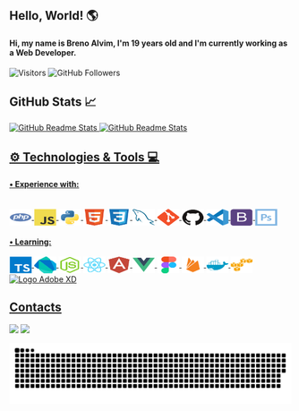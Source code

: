 ## Hello, World! 🌎

#### Hi, my name is Breno Alvim, I'm 19 years old and I'm currently working as a Web Developer.

![Visitors](https://visitor-badge.glitch.me/badge?page_id=brenoalvim.visitor-badge)
![GitHub Followers](https://img.shields.io/github/followers/brenoalvim?style=social)

## GitHub Stats 📈

 <div>
  <a href="https://github.com/brenoalvim">
  <img height="180em" title="GitHub Readme Stats" src="https://github-readme-stats.vercel.app/api/top-langs/?username=brenoalvim&layout=compact&langs_count=7&theme=react"/>
  <img height="180em" title="GitHub Readme Stats" src="https://github-readme-stats.vercel.app/api?username=brenoalvim&show_icons=true&theme=react&include_all_commits=true&count_private=true"/>
   
</div>
 
## ⚙️ Technologies & Tools 💻

 #### • Experience with:
 
<div style="display: inline_block;"><br>
  <img align="center" title="PHP" alt="Logo Php" height="30" width="40" src="https://raw.githubusercontent.com/devicons/devicon/master/icons/php/php-plain.svg">
  <img align="center" title="JavaScript" alt="Logo JavaScript" height="30" width="40" src="https://github.com/devicons/devicon/blob/master/icons/javascript/javascript-original.svg">
  <img align="center" title="Python" alt="Logo Pyhton" height="30" width="40" src="https://raw.githubusercontent.com/devicons/devicon/master/icons/python/python-original.svg">
  <img align="center" title="Html5" alt="Logo Html5" height="30" width="40" src="https://raw.githubusercontent.com/devicons/devicon/master/icons/html5/html5-original.svg">
  <img align="center" title="Css3" alt="Logo Css3" height="30" width="40" src="https://raw.githubusercontent.com/devicons/devicon/master/icons/css3/css3-original.svg">  
  <img align="center" title="Mysql" alt="Logo MySql" height="30" width="40" src="https://raw.githubusercontent.com/devicons/devicon/master/icons/mysql/mysql-original.svg">  
  <img align="center" title="Git" alt="Logo Git" height="30" width="40" src="https://raw.githubusercontent.com/devicons/devicon/master/icons/git/git-original.svg"> 
  <img align="center" title="GitHub" alt="Logo GitHub" height="30" width="40" src="https://github.com/devicons/devicon/blob/master/icons/github/github-original.svg">
 
  <img align="center" title="Visual Studio Code" alt="Logo Visual Studio Code" height="30" width="40" src="https://github.com/devicons/devicon/blob/master/icons/vscode/vscode-original.svg"> 
  <img align="center" title="Bootstrap" alt="Logo Bootstrap" height="30" width="40" src="https://github.com/devicons/devicon/blob/master/icons/bootstrap/bootstrap-plain.svg">  
  <img align="center" title="Adobe Photoshop" alt="Logo Photoshop" height="30" width="40" src="https://github.com/devicons/devicon/blob/master/icons/photoshop/photoshop-line.svg">
 
</div>
 
 #### • Learning: 
  <img align="center" title="TypeScript" alt="Logo TypeScript" height="30" width="40" src="https://github.com/devicons/devicon/blob/master/icons/typescript/typescript-plain.svg">
  <img align="center" title="Dart" alt="Logo Dart" height="30" width="40" src="https://raw.githubusercontent.com/devicons/devicon/master/icons/dart/dart-original.svg">
  <img align="center" title="Node" alt="Logo Node" height="30" width="40" src="https://raw.githubusercontent.com/devicons/devicon/master/icons/nodejs/nodejs-original.svg">
  <img align="center" title="React" alt="Logo React" height="30" width="40" src="https://github.com/devicons/devicon/blob/master/icons/react/react-original.svg">
  <img align="center" title="Angular" alt="Logo Angular" height="30" width="40" src="https://github.com/devicons/devicon/blob/master/icons/angularjs/angularjs-plain.svg">
  <img align="center" title="Vue.js" alt="Logo Vue" height="30" width="40" src="https://github.com/devicons/devicon/blob/master/icons/vuejs/vuejs-original.svg">
  <img align="center" title="Figma" alt="Logo Figma" height="30" width="40" src="https://github.com/devicons/devicon/blob/master/icons/figma/figma-original.svg">
  <img align="center" title="Firebase" alt="Logo Firebase" height="30" width="40" src="https://github.com/devicons/devicon/blob/master/icons/firebase/firebase-plain.svg">
  <img align="center" title="Docker" alt="Logo Docker" height="30" width="40" src="https://github.com/devicons/devicon/blob/master/icons/docker/docker-plain.svg">
  <img align="center" title="AWS" alt="Logo AWS" height="30" width="40" src="https://github.com/devicons/devicon/blob/master/icons/amazonwebservices/amazonwebservices-original.svg">
  <img align="center" title="Adobe XD" alt="Logo Adobe XD" height="30" width="40" src="https://cdn.worldvectorlogo.com/logos/adobe-xd.svg">
 
 
  
 
 ## Contacts
 
<div>
  <a href = "mailto:alvimbrenosilva6@gmail.com" target="_blank"><img src="https://img.shields.io/badge/-Gmail-%23333?style=for-the-badge&logo=gmail&logoColor=white" target="_blank"></a>
  <a href="https://www.linkedin.com/in/brenoalvim" target="_blank"><img src="https://img.shields.io/badge/-LinkedIn-%230077B5?style=for-the-badge&logo=linkedin&logoColor=white" target="_blank"></a>
 
 ![Snake animation](https://github.com/brenoalvim/brenoalvim/blob/output/github-contribution-grid-snake.svg)
 
</div>
